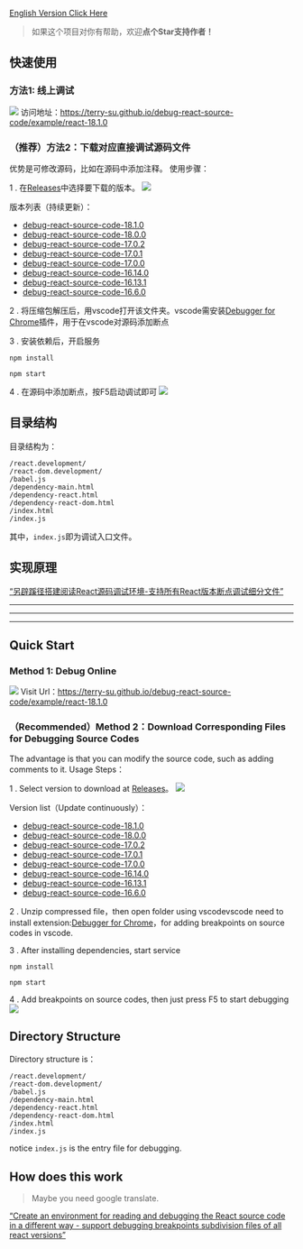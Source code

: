 [English Version Click Here](https://github.com/Terry-Su/debug-react-source-code#quick-start)

> 如果这个项目对你有帮助，欢迎**点个Star支持作者！**

## 快速使用
### 方法1: 线上调试
![](https://terry-su.github.io/debug-react-source-code/example/assets/example-18.1.0.png)
访问地址：https://terry-su.github.io/debug-react-source-code/example/react-18.1.0


### （推荐）方法2：下载对应直接调试源码文件
优势是可修改源码，比如在源码中添加注释。
使用步骤：

1 . 在[Releases](https://github.com/Terry-Su/debug-react-source-code/releases)中选择要下载的版本。
![](https://terry-su.github.io/debug-react-source-code/assets/images/release-download-hint.png)

版本列表（持续更新）：
* [debug-react-source-code-18.1.0](https://github.com/Terry-Su/debug-react-source-code/releases/tag/v18.1.0)
* [debug-react-source-code-18.0.0](https://github.com/Terry-Su/debug-react-source-code/releases/tag/v18.0.0)
* [debug-react-source-code-17.0.2](https://github.com/Terry-Su/debug-react-source-code/releases/tag/v17.0.2)
* [debug-react-source-code-17.0.1](https://github.com/Terry-Su/debug-react-source-code/releases/tag/v17.0.1)
* [debug-react-source-code-17.0.0](https://github.com/Terry-Su/debug-react-source-code/releases/tag/v17.0.0)
* [debug-react-source-code-16.14.0](https://github.com/Terry-Su/debug-react-source-code/releases/tag/v16.14.0)
* [debug-react-source-code-16.13.1](https://github.com/Terry-Su/debug-react-source-code/releases/tag/v16.13.1)
* [debug-react-source-code-16.6.0](https://github.com/Terry-Su/debug-react-source-code/releases/tag/v16.6.0)

2 . 将压缩包解压后，用vscode打开该文件夹。vscode需安装[Debugger for Chrome](https://marketplace.visualstudio.com/items?itemName=msjsdiag.debugger-for-chrome)插件，用于在vscode对源码添加断点

3 . 安装依赖后，开启服务
```
npm install
```
```
npm start
```

4 . 在源码中添加断点，按F5启动调试即可
![](https://terry-su.github.io/assets/blogs/debug-react-source-code-in-special-way/vscode-example.png)

## 目录结构
目录结构为：
```
/react.development/
/react-dom.development/
/babel.js
/dependency-main.html
/dependency-react.html
/dependency-react-dom.html
/index.html
/index.js
```
其中，`index.js`即为调试入口文件。


## 实现原理
[“另辟蹊径搭建阅读React源码调试环境-支持所有React版本断点调试细分文件”](https://terry-su.github.io/cn/debug-react-source-code-using-special-method)

---
---
---

## Quick Start
### Method 1: Debug Online
![](https://terry-su.github.io/debug-react-source-code/example/assets/example-18.1.0.png)
Visit Url：https://terry-su.github.io/debug-react-source-code/example/react-18.1.0


### （Recommended）Method 2：Download Corresponding Files for Debugging Source Codes 
The advantage is that you can modify the source code, such as adding comments to it.
Usage Steps：

1 . Select version to download at [Releases](https://github.com/Terry-Su/debug-react-source-code/releases)。
![](https://terry-su.github.io/debug-react-source-code/assets/images/release-download-hint.png)

Version list（Update continuously）：
* [debug-react-source-code-18.1.0](https://github.com/Terry-Su/debug-react-source-code/releases/tag/v18.1.0)
* [debug-react-source-code-18.0.0](https://github.com/Terry-Su/debug-react-source-code/releases/tag/v18.0.0)
* [debug-react-source-code-17.0.2](https://github.com/Terry-Su/debug-react-source-code/releases/tag/v17.0.2)
* [debug-react-source-code-17.0.1](https://github.com/Terry-Su/debug-react-source-code/releases/tag/v17.0.1)
* [debug-react-source-code-17.0.0](https://github.com/Terry-Su/debug-react-source-code/releases/tag/v17.0.0)
* [debug-react-source-code-16.14.0](https://github.com/Terry-Su/debug-react-source-code/releases/tag/v16.14.0)
* [debug-react-source-code-16.13.1](https://github.com/Terry-Su/debug-react-source-code/releases/tag/v16.13.1)
* [debug-react-source-code-16.6.0](https://github.com/Terry-Su/debug-react-source-code/releases/tag/v16.6.0)

2 . Unzip compressed file，then open folder using vscodevscode need to install extension:[Debugger for Chrome](https://marketplace.visualstudio.com/items?itemName=msjsdiag.debugger-for-chrome)，for adding breakpoints on source codes in vscode.

3 . After installing dependencies, start service
```
npm install
```
```
npm start
```

4 . Add breakpoints on source codes, then just press F5 to start debugging
![](https://terry-su.github.io/assets/blogs/debug-react-source-code-in-special-way/vscode-example.png)

## Directory Structure
Directory structure is：
```
/react.development/
/react-dom.development/
/babel.js
/dependency-main.html
/dependency-react.html
/dependency-react-dom.html
/index.html
/index.js
```
notice `index.js` is the entry file for debugging.


## How does this work
> Maybe you need google translate. 

[“Create an environment for reading and debugging the React source code in a different way - support debugging breakpoints subdivision files of all react versions”](https://terry-su.github.io/cn/debug-react-source-code-using-special-method)
